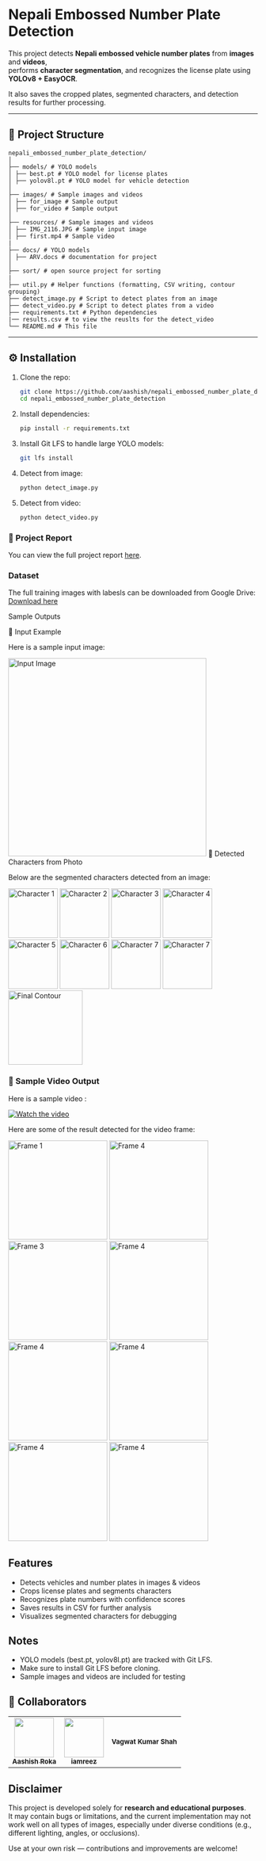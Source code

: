 # Nepali Embossed Number Plate Detection 

This project detects **Nepali embossed vehicle number plates** from **images** and **videos**,  
performs **character segmentation**, and recognizes the license plate using **YOLOv8 + EasyOCR**.

It also saves the cropped plates, segmented characters, and detection results for further processing.

---

## 📂 Project Structure
    nepali_embossed_number_plate_detection/
    │
    ├── models/ # YOLO models
    │ ├── best.pt # YOLO model for license plates
    │ ├── yolov8l.pt # YOLO model for vehicle detection
    │
    ├── images/ # Sample images and videos
    │ ├── for_image # Sample output
    │ ├── for_video # Sample output
    │ 
    ├── resources/ # Sample images and videos
    │ ├── IMG_2116.JPG # Sample input image
    │ ├── first.mp4 # Sample video
    |
    ├── docs/ # YOLO models
    │ ├── ARV.docs # documentation for project
    │
    ├── sort/ # open source project for sorting
    |
    ├── util.py # Helper functions (formatting, CSV writing, contour grouping)
    ├── detect_image.py # Script to detect plates from an image
    ├── detect_video.py # Script to detect plates from a video
    ├── requirements.txt # Python dependencies
    |── results.csv # to view the reuslts for the detect_video
    └── README.md # This file


---

## ⚙️ Installation

1. Clone the repo:
    ```bash
    git clone https://github.com/aashish/nepali_embossed_number_plate_detection.git
    cd nepali_embossed_number_plate_detection

2. Install dependencies:
   ```bash
   pip install -r requirements.txt

3. Install Git LFS to handle large YOLO models:
   ```bash
   git lfs install

1. Detect from image:
   ```bash
   python detect_image.py

2. Detect from video:
   ```bash
   python detect_video.py

### 📄 Project Report
You can view the full project report [here](./docs/ARV.docx).

### Dataset
The full training images with labesls can be downloaded from Google Drive:  
[Download here](https://drive.google.com/file/d/1saP-M1m2jGIipcdtLUqupTHuyXWUJsAz/view?usp=sharing)

   
Sample Outputs

🔹 Input Example

Here is a sample input image:

<img src="resources/IMG_2116.JPG" alt="Input Image" width="400"/>
🔹 Detected Characters from Photo

Below are the segmented characters detected from an image:

<p float="left"> <img src="images/for_photo/character_1.png" alt="Character 1" width="100"/> <img src="images/for_photo/character_2.png" alt="Character 2" width="100"/> <img src="images/for_photo/character_3.png" alt="Character 3" width="100"/> <img src="images/for_photo/character_4.png" alt="Character 4" width="100"/> <img src="images/for_photo/character_5.png" alt="Character 5" width="100"/> <img src="images/for_photo/character_6.png" alt="Character 6" width="100"/> <img src="images/for_photo/character_7.png" alt="Character 7" width="100"/> <img src="images/for_photo/character_8.png" alt="Character 7" width="100"/> <img src="images/for_photo/detected_character_contoured.png" alt="Final Contour" width="150"/> </p>



### 🎥 Sample Video Output

Here is a sample video :

[![Watch the video](resources/thumbnail.png)](resources/first.mp4)

Here are some of the result detected for the video frame:

<p float="left"> <img src="images/for_video/Figure_11.png" alt="Frame 1" width="200"/> <img src="images/for_video/Figure_12.png" alt="Frame 4" width="200"/> <img src="images/for_video/Figure_13.png" alt="Frame 3" width="200"/> <img src="images/for_video/Figure_14.png" alt="Frame 4" width="200"/> <img src="images/for_video/Figure_15.png" alt="Frame 4" width="200"/> <img src="images/for_video/Figure_16.png" alt="Frame 4" width="200"/> <img src="images/for_video/Figure_17.png" alt="Frame 4" width="200"/> <img src="images/for_video/Figure_18.png" alt="Frame 4" width="200"/> </p></p></p>  

## Features

- Detects vehicles and number plates in images & videos
- Crops license plates and segments characters
- Recognizes plate numbers with confidence scores
- Saves results in CSV for further analysis
- Visualizes segmented characters for debugging


## Notes

- YOLO models (best.pt, yolov8l.pt) are tracked with Git LFS.
- Make sure to install Git LFS before cloning.
- Sample images and videos are included for testing


## 👥 Collaborators

<table>
  <tr>
    <td align="center">
      <a href="https://github.com/codtilidie">
        <img src="https://github.com/codtilidie.png" width="80">
        <br>
        <sub><b>Aashish Roka</b></sub>
      </a>
    </td>
    <td align="center">
      <a href="https://github.com/iamreez">
        <img src="https://github.com/iamreez.png" width="80">
        <br>
        <sub><b>iamreez</b></sub>
      </a>
    </td>
    <td align="center">
      <sub><b>Vagwat Kumar Shah</b></sub>
    </td>
  </tr>
</table>

## Disclaimer
This project is developed solely for **research and educational purposes**.  
It may contain bugs or limitations, and the current implementation may not work well on all types of images, especially under diverse conditions (e.g., different lighting, angles, or occlusions).  

Use at your own risk — contributions and improvements are welcome!





























